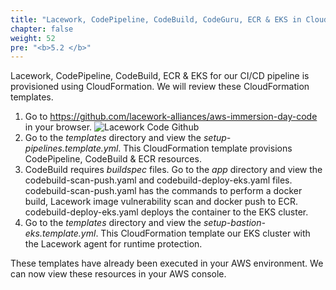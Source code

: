 ```yaml
---
title: "Lacework, CodePipeline, CodeBuild, CodeGuru, ECR & EKS in CloudFormation"
chapter: false
weight: 52
pre: "<b>5.2 </b>"
---
```


Lacework, CodePipeline, CodeBuild, ECR & EKS for our CI/CD pipeline is provisioned using CloudFormation. We will review these CloudFormation templates.


1. Go to https://github.com/lacework-alliances/aws-immersion-day-code in your browser.
![Lacework Code Github](/images/lacework-code-github.png)
2. Go to the _templates_ directory and view the _setup-pipelines.template.yml_. This CloudFormation template provisions CodePipeline, CodeBuild & ECR resources.
3. CodeBuild requires _buildspec_ files. Go to the _app_ directory and view the codebuild-scan-push.yaml and codebuild-deploy-eks.yaml files. codebuild-scan-push.yaml has the commands to perform a docker build, Lacework image vulnerability scan and docker push to ECR. codebuild-deploy-eks.yaml deploys the container to the EKS cluster.
4. Go to the _templates_ directory and view the _setup-bastion-eks.template.yml_. This CloudFormation template our EKS cluster with the Lacework agent for runtime protection.

These templates have already been executed in your AWS environment. We can now view these resources in your AWS console.